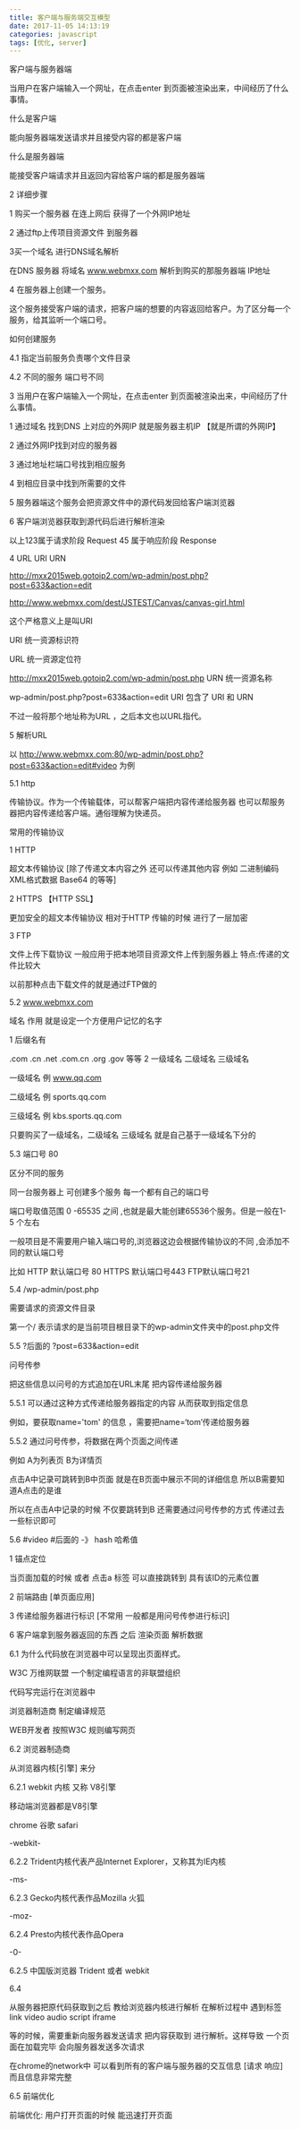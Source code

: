 ```yaml
---
title: 客户端与服务端交互模型
date: 2017-11-05 14:13:19
categories: javascript
tags: [优化, server]
---
```


客户端与服务器端

当用户在客户端输入一个网址，在点击enter 到页面被渲染出来，中间经历了什么事情。

<!--nore-->

什么是客户端

能向服务器端发送请求并且接受内容的都是客户端

什么是服务器端

能接受客户端请求并且返回内容给客户端的都是服务器端



2  详细步骤

1 购买一个服务器 在连上网后  获得了一个外网IP地址

2 通过ftp上传项目资源文件 到服务器

3买一个域名 进行DNS域名解析

在DNS 服务器    将域名  www.webmxx,com  解析到购买的那服务器端 IP地址

4 在服务器上创建一个服务。

这个服务接受客户端的请求，把客户端的想要的内容返回给客户。为了区分每一个服务，给其监听一个端口号。

如何创建服务

4.1 指定当前服务负责哪个文件目录

4.2 不同的服务   端口号不同



3 当用户在客户端输入一个网址，在点击enter 到页面被渲染出来，中间经历了什么事情。

1 通过域名  找到DNS 上对应的外网IP  就是服务器主机IP 【就是所谓的外网IP】

2 通过外网IP找到对应的服务器

3 通过地址栏端口号找到相应服务

4 到相应目录中找到所需要的文件

5 服务器端这个服务会把资源文件中的源代码发回给客户端浏览器

6 客户端浏览器获取到源代码后进行解析渲染

以上123属于请求阶段  Request     45 属于响应阶段 Response



4 URL URI URN

http://mxx2015web.gotoip2.com/wp-admin/post.php?post=633&action=edit

http://www.webmxx.com/dest/JSTEST/Canvas/canvas-girl.html

这个严格意义上是叫URI

URI  统一资源标识符

URL  统一资源定位符

http://mxx2015web.gotoip2.com/wp-admin/post.php
URN 统一资源名称

wp-admin/post.php?post=633&action=edit
URI 包含了 URI 和 URN

不过一般将那个地址称为URL ，之后本文也以URL指代。

5 解析URL

以 http://www.webmxx.com:80/wp-admin/post.php?post=633&action=edit#video 为例

5.1 http

传输协议。作为一个传输载体，可以帮客户端把内容传递给服务器 也可以帮服务器把内容传递给客户端。通俗理解为快递员。

常用的传输协议

1 HTTP

超文本传输协议   [除了传递文本内容之外 还可以传递其他内容 例如 二进制编码 XML格式数据 Base64 的等等]

2 HTTPS   【HTTP SSL】

更加安全的超文本传输协议  相对于HTTP  传输的时候 进行了一层加密

3 FTP

文件上传下载协议 一般应用于把本地项目资源文件上传到服务器上  特点:传递的文件比较大

以前那种点击下载文件的就是通过FTP做的

5.2  www.webmxx.com

域名  作用 就是设定一个方便用户记忆的名字

1 后缀名有

.com  .cn   .net  .com.cn  .org  .gov  等等
2 一级域名 二级域名 三级域名

一级域名  例 www.qq.com

二级域名  例 sports.qq.com

三级域名  例 kbs.sports.qq.com

只要购买了一级域名，二级域名 三级域名 就是自己基于一级域名下分的

5.3 端口号  80

区分不同的服务

同一台服务器上 可创建多个服务 每一个都有自己的端口号

端口号取值范围 0 -65535 之间 ,也就是最大能创建65536个服务。但是一般在1-5 个左右

一般项目是不需要用户输入端口号的,浏览器这边会根据传输协议的不同 ,会添加不同的默认端口号

比如 HTTP 默认端口号 80  HTTPS 默认端口号443  FTP默认端口号21

5.4 /wp-admin/post.php

需要请求的资源文件目录

第一个/  表示请求的是当前项目根目录下的wp-admin文件夹中的post.php文件

5.5  ?后面的  ?post=633&action=edit

问号传参

把这些信息以问号的方式追加在URL末尾 把内容传递给服务器

5.5.1 可以通过这种方式传递给服务器指定的内容 从而获取到指定信息

例如，要获取name='tom' 的信息 ，需要把name=‘tom’传递给服务器

5.5.2 通过问号传参，将数据在两个页面之间传递

例如 A为列表页 B为详情页

点击A中记录可跳转到B中页面  就是在B页面中展示不同的详细信息 所以B需要知道A点击的是谁

所以在点击A中记录的时候 不仅要跳转到B 还需要通过问号传参的方式 传递过去一些标识即可

5.6 #video   #后面的   -》 hash  哈希值

1 锚点定位

当页面加载的时候 或者 点击a 标签 可以直接跳转到 具有该ID的元素位置

2 前端路由 [单页面应用]

3 传递给服务器进行标识 [不常用 一般都是用问号传参进行标识]

6 客户端拿到服务器返回的东西 之后  渲染页面 解析数据

6.1 为什么代码放在浏览器中可以呈现出页面样式。

W3C  万维网联盟  一个制定编程语言的非联盟组织

代码写完运行在浏览器中

浏览器制造商   制定编译规范

WEB开发者  按照W3C 规则编写网页

6.2 浏览器制造商

从浏览器内核[引擎] 来分

6.2.1 webkit 内核  又称 V8引擎

移动端浏览器都是V8引擎

chrome  谷歌        safari

-webkit-

6.2.2  Trident内核代表产品Internet Explorer，又称其为IE内核

-ms-

6.2.3 Gecko内核代表作品Mozilla  火狐

-moz-

6.2.4 Presto内核代表作品Opera

-0-

6.2.5 中国版浏览器 Trident 或者 webkit

6.4

从服务器把原代码获取到之后 教给浏览器内核进行解析 在解析过程中 遇到标签 link  video  audio  script iframe

等的时候，需要重新向服务器发送请求 把内容获取到 进行解析。这样导致 一个页面在加载完毕 会向服务器发送多次请求

在chrome的network中 可以看到所有的客户端与服务器的交互信息 [请求 响应]  而且信息非常完整

6.5  前端优化

前端优化: 用户打开页面的时候 能迅速打开页面

